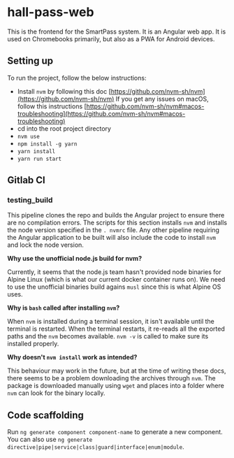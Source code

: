 # hall-pass-web

This is the frontend for the SmartPass system. It is an Angular web app. 
It is used on Chromebooks primarily, but also as a PWA for Android devices.

## Setting up

To run the project, follow the below instructions:

- Install `nvm` by following this doc [https://github.com/nvm-sh/nvm](https://github.com/nvm-sh/nvm)
    If you get any issues on macOS, follow this instructions [https://github.com/nvm-sh/nvm#macos-troubleshooting](https://github.com/nvm-sh/nvm#macos-troubleshooting)
- cd into the root project directory
- `nvm use`
- `npm install -g yarn`
- `yarn install`
- `yarn run start`

## Gitlab CI

### testing_build

This pipeline clones the repo and builds the Angular project to ensure there are no compilation errors. The scripts for this section installs `nvm` and installs the node version specified in the `.
nvmrc` file. Any other pipeline requiring the Angular application to be built will also include the code to install `nvm` and lock the node version.

<b>Why use the unofficial node.js build for nvm?</b>

Currently, it seems that the node.js team hasn't provided node binaries for Alpine Linux (which is what our current docker container runs on). We need to use the unofficial binaries build agains 
`musl` since this is what Alpine OS uses.

<b>Why is `bash` called after installing `nvm`?</b>

When `nvm` is installed during a terminal session, it isn't available until the terminal is restarted. When the terminal restarts, it re-reads all the exported paths and the `nvm` becomes 
available. `nvm -v` is called to make sure its installed properly.

<b>Why doesn't `nvm install` work as intended?</b>

This behaviour may work in the future, but at the time of writing these docs, there seems to be a problem downloading the archives through `nvm`. The package is downloaded manually using `wget` 
and places into a folder where `nvm` can look for the binary locally.

## Code scaffolding

Run `ng generate component component-name` to generate a new component. You can also use `ng generate directive|pipe|service|class|guard|interface|enum|module`.
